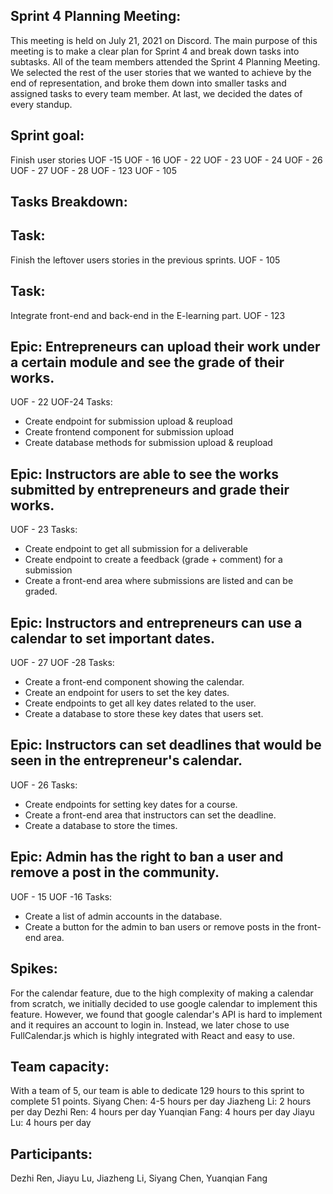 ## Sprint 4 Planning Meeting: 
This meeting is held on July 21, 2021 on Discord. The main purpose of this meeting is to make a clear plan for Sprint 4 and break down tasks into subtasks. All of the team members attended the Sprint 4 Planning Meeting. We selected the rest of the user stories that we wanted to achieve by the end of representation, and broke them down into smaller tasks and assigned tasks to every team member. At last, we decided the dates of every standup.

## Sprint goal:
Finish user stories  UOF -15  UOF - 16  UOF - 22  UOF - 23  UOF - 24    UOF - 26 UOF - 27 UOF - 28 UOF - 123 UOF - 105


## Tasks Breakdown:
## Task: 
Finish the leftover users stories in the previous sprints.
UOF - 105

## Task: 
Integrate front-end and back-end in the E-learning part.
UOF - 123

## Epic: Entrepreneurs can upload their work under a certain module and see the grade of their works.
UOF - 22 UOF-24
Tasks:
- Create endpoint for submission upload & reupload
- Create frontend component for submission upload
- Create database methods for submission upload & reupload


## Epic: Instructors are able to see the works submitted by entrepreneurs and grade their works.
UOF - 23
Tasks:
- Create endpoint to get all submission for a deliverable
- Create endpoint to create a feedback (grade + comment) for a submission
- Create a front-end area where submissions are listed and can be graded.


## Epic: Instructors and entrepreneurs can use a calendar to set important dates.
UOF - 27 UOF -28
Tasks:   
- Create a front-end component showing the calendar.
- Create an endpoint for users to set the key dates.
- Create endpoints to get all key dates related to the user. 
- Create a database to store these key dates that users set.

## Epic: Instructors can set deadlines that would be seen in the entrepreneur's calendar. 
UOF - 26
Tasks:
- Create endpoints for setting key dates for a course. 
- Create a front-end area that instructors can set the deadline.
- Create a database to store the times.

## Epic: Admin has the right to ban a user and remove a post in the community.
UOF - 15  UOF -16
Tasks:
- Create a list of admin accounts in the database.
- Create a button for the admin to ban users or remove posts in the front-end area.


## Spikes: 
For the calendar feature, due to the high complexity of making a calendar from scratch, we initially decided to use google calendar to implement this feature. However, we found that google calendar's API is hard to implement and it requires an account to login in. Instead, we later chose to use FullCalendar.js which is highly integrated with React and easy to use.


## Team capacity:
With a team of 5, our team is able to dedicate 129 hours to this sprint to complete 51 points. 
Siyang Chen: 4-5 hours per day
Jiazheng Li: 2 hours per day
Dezhi Ren: 4 hours per day
Yuanqian Fang: 4 hours per day
Jiayu Lu: 4 hours per day


## Participants: 
Dezhi Ren, Jiayu Lu, Jiazheng Li, Siyang Chen, Yuanqian Fang
